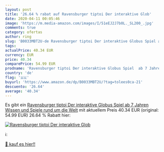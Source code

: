 ```yaml
---
layout: post
title: '26.64 % rabat auf Ravensburger tiptoi Der interaktive Glob'
date: 2020-04-11 00:05:46
image: 'https://m.media-amazon.com/images/I/51eEJ2J7b0L._SL200_.jpg'
comments: true
category: ofertas
author: ring
slug: 'B0033MBT2U-de Ravensburger tiptoi Der interaktive Globus Spiel ab 7...'
tags: 
actualPrice: 40.34 EUR
currency: EUR
price: 40.34
comparePrice: 54.99 EUR
prodname: 'Ravensburger tiptoi Der interaktive Globus Spiel  ab 7 Jahren  Wissen und Spiele rund um die Welt'
country: 'de'
flag: '🇩🇪'
buyurl: 'https://www.amazon.de/dp/B0033MBT2U/?tag=tolees0ca-21'
descuento: '26.64'
average: '40.34'
---
```


Es gibt ein [Ravensburger tiptoi Der interaktive Globus Spiel  ab 7 Jahren  Wissen und Spiele rund um die Welt](https://www.amazon.de/dp/B0033MBT2U/?tag=tolees0ca-21) mit aktuellem Preis 40.34 EUR (original: 54.99 EUR) 26.64 % Rabatt hier:

[![Ravensburger tiptoi Der interaktive Glob](https://m.media-amazon.com/images/I/51eEJ2J7b0L._SL200_.jpg)](https://www.amazon.de/dp/B0033MBT2U/?tag=tolees0ca-21)

ℹ️:


[🛒 kauf es hier!!](https://www.amazon.de/dp/B0033MBT2U/?tag=tolees0ca-21)
